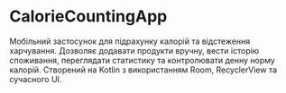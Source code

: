 # CalorieCountingApp
Мобільний застосунок для підрахунку калорій та відстеження харчування. Дозволяє додавати продукти вручну, вести історію споживання, переглядати статистику та контролювати денну норму калорій. Створений на Kotlin з використанням Room, RecyclerView та сучасного UI.
